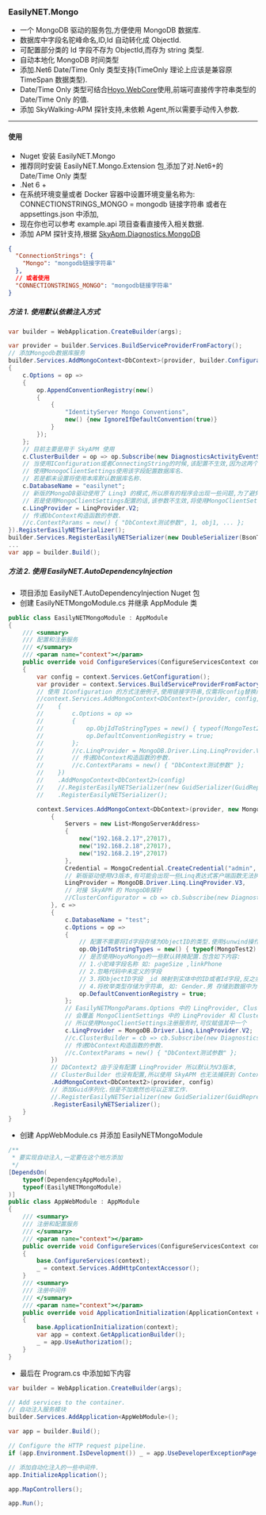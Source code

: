 ### EasilyNET.Mongo

- 一个 MongoDB 驱动的服务包,方便使用 MongoDB 数据库.
- 数据库中字段名驼峰命名,ID,Id 自动转化成 ObjectId.
- 可配置部分类的 Id 字段不存为 ObjectId,而存为 string 类型.
- 自动本地化 MongoDB 时间类型
- 添加.Net6 Date/Time Only 类型支持(TimeOnly 理论上应该是兼容原 TimeSpan 数据类型).
- Date/Time Only 类型可结合[Hoyo.WebCore](https://github.com/joesdu/Hoyo.WebCore)使用,前端可直接传字符串类型的 Date/Time
  Only 的值.
- 添加 SkyWalking-APM 探针支持,未依赖 Agent,所以需要手动传入参数.

---

#### 使用

- Nuget 安装 EasilyNET.Mongo
- 推荐同时安装 EasilyNET.Mongo.Extension 包,添加了对.Net6+的 Date/Time Only 类型
- .Net 6 +
- 在系统环境变量或者 Docker 容器中设置环境变量名称为: CONNECTIONSTRINGS_MONGO = mongodb 链接字符串 或者在
  appsettings.json 中添加,
- 现在你也可以参考 example.api 项目查看直接传入相关数据.
- 添加 APM
  探针支持,根据 [SkyApm.Diagnostics.MongoDB](https://github.com/SkyAPM/SkyAPM-dotnet/tree/main/src/SkyApm.Diagnostics.MongoDB)

```json
{
  "ConnectionStrings": {
    "Mongo": "mongodb链接字符串"
  },
  // 或者使用
  "CONNECTIONSTRINGS_MONGO": "mongodb链接字符串"
}
```

##### 方法 1. 使用默认依赖注入方式

```csharp
var builder = WebApplication.CreateBuilder(args);

var provider = builder.Services.BuildServiceProviderFromFactory();
// 添加Mongodb数据库服务
builder.Services.AddMongoContext<DbContext>(provider, builder.Configuration, c =>
{
    c.Options = op =>
    {
        op.AppendConventionRegistry(new()
        {
            {
                "IdentityServer Mongo Conventions",
                new() {new IgnoreIfDefaultConvention(true)}
            }
        });
    };
    // 目前主要是用于 SkyAPM 使用
    c.ClusterBuilder = op => op.Subscribe(new DiagnosticsActivityEventSubscriber());
    // 当使用IConfiguration或者ConnectingString的时候,该配置不生效,因为这两个其实都是使用ConnectingString的方式,可以从连接字符串中获取数据库名称.
    // 使用MonogoClientSettings使用该字段配置数据库名.
    // 若是都未设置将使用本库默认数据库名称.
    c.DatabaseName = "easilynet";
    // 新版的MongoDB驱动使用了 Linq3 的模式,所以原有的程序会出现一些问题,为了避免大改.可以调整为V2,默认为V3
    // 若是使用MongoClientSettings配置的话,该参数不生效,将使用MongoClientSettings中的LinqProvider版本.
    c.LinqProvider = LinqProvider.V2;
    // 传递DbContext构造函数的参数.
    //c.ContextParams = new() { "DbContext测试参数", 1, obj1, ... };
}).RegisterEasilyNETSerializer();
builder.Services.RegisterEasilyNETSerializer(new DoubleSerializer(BsonType.Double));
...
var app = builder.Build();
```

##### 方法 2. 使用 EasilyNET.AutoDependencyInjection

- 项目添加 EasilyNET.AutoDependencyInjection Nuget 包
- 创建 EasilyNETMongoModule.cs 并继承 AppModule 类

```csharp
public class EasilyNETMongoModule : AppModule
{
    /// <summary>
    /// 配置和注册服务
    /// </summary>
    /// <param name="context"></param>
    public override void ConfigureServices(ConfigureServicesContext context)
    {
        var config = context.Services.GetConfiguration();
        var provider = context.Services.BuildServiceProviderFromFactory();
        // 使用 IConfiguration 的方式注册例子,使用链接字符串,仅需将config替换成连接字符即可.
        //context.Services.AddMongoContext<DbContext>(provider, config, c =>
        //    {
        //        c.Options = op =>
        //        {
        //            op.ObjIdToStringTypes = new() { typeof(MongoTest2) };
        //            op.DefaultConventionRegistry = true;
        //        };
        //        //c.LinqProvider = MongoDB.Driver.Linq.LinqProvider.V2;
        //        // 传递DbContext构造函数的参数.
        //        //c.ContextParams = new() { "DbContext测试参数" };
        //    })
        //    .AddMongoContext<DbContext2>(config)
        //    //.RegisterEasilyNETSerializer(new GuidSerializer(GuidRepresentation.Standard))
        //    .RegisterEasilyNETSerializer();

        context.Services.AddMongoContext<DbContext>(provider, new MongoClientSettings
            {
                Servers = new List<MongoServerAddress>
                {
                    new("192.168.2.17",27017),
                    new("192.168.2.18",27017),
                    new("192.168.2.19",27017)
                },
                Credential = MongoCredential.CreateCredential("admin", "oneblogs", "&oneblogs789"),
                // 新版驱动使用V3版本,有可能会出现一些Linq表达式客户端函数无法执行,需要调整代码,但是工作量太大了,所以可以先使用V2兼容.
                LinqProvider = MongoDB.Driver.Linq.LinqProvider.V3,
                // 对接 SkyAPM 的 MongoDB探针
                //ClusterConfigurator = cb => cb.Subscribe(new DiagnosticsActivityEventSubscriber())
            }, c =>
            {
                c.DatabaseName = "test";
                c.Options = op =>
                {
                    // 配置不需要将Id字段存储为ObjectID的类型.使用$unwind操作符的时候,ObjectId在转换上会有一些问题.
                    op.ObjIdToStringTypes = new() { typeof(MongoTest2) };
                    // 是否使用HoyoMongo的一些默认转换配置.包含如下内容:
                    // 1.小驼峰字段名称 如: pageSize ,linkPhone
                    // 2.忽略代码中未定义的字段
                    // 3.将ObjectID字段 _id 映射到实体中的ID或者Id字段,反之亦然.在存入数据的时候将Id或者ID映射为 _id
                    // 4.将枚举类型存储为字符串, 如: Gender.男 存储到数据中为 男,而不是 int 类型
                    op.DefaultConventionRegistry = true;
                };
                // EasilyNETMongoParams.Options 中的 LinqProvider, ClusterBuilder
                // 会覆盖 MongoClientSettings 中的 LinqProvider 和 ClusterConfigurator 的值,
                // 所以使用MongoClientSettings注册服务时,可仅赋值其中一个
                c.LinqProvider = MongoDB.Driver.Linq.LinqProvider.V2;
                //c.ClusterBuilder = cb => cb.Subscribe(new DiagnosticsActivityEventSubscriber());
                // 传递DbContext构造函数的参数.
                //c.ContextParams = new() { "DbContext测试参数" };
            })
            // DbContext2 由于没有配置 LinqProvider 所以默认为V3版本,
            // ClusterBuilder 也没有配置,所以使用 SkyAPM 也无法捕获到 Context2 的信息
            .AddMongoContext<DbContext2>(provider, config)
            // 添加Guid序列化.但是不加竟然也可以正常工作.
            //.RegisterEasilyNETSerializer(new GuidSerializer(GuidRepresentation.Standard))
            .RegisterEasilyNETSerializer();
    }
}
```

- 创建 AppWebModule.cs 并添加 EasilyNETMongoModule

```csharp
/**
 * 要实现自动注入,一定要在这个地方添加
 */
[DependsOn(
    typeof(DependencyAppModule),
    typeof(EasilyNETMongoModule)
)]
public class AppWebModule : AppModule
{
    /// <summary>
    /// 注册和配置服务
    /// </summary>
    /// <param name="context"></param>
    public override void ConfigureServices(ConfigureServicesContext context)
    {
        base.ConfigureServices(context);
        _ = context.Services.AddHttpContextAccessor();
    }
    /// <summary>
    /// 注册中间件
    /// </summary>
    /// <param name="context"></param>
    public override void ApplicationInitialization(ApplicationContext context)
    {
        base.ApplicationInitialization(context);
        var app = context.GetApplicationBuilder();
        _ = app.UseAuthorization();
    }
}
```

- 最后在 Program.cs 中添加如下内容

```csharp
var builder = WebApplication.CreateBuilder(args);

// Add services to the container.
// 自动注入服务模块
builder.Services.AddApplication<AppWebModule>();

var app = builder.Build();

// Configure the HTTP request pipeline.
if (app.Environment.IsDevelopment()) _ = app.UseDeveloperExceptionPage();

// 添加自动化注入的一些中间件.
app.InitializeApplication();

app.MapControllers();

app.Run();
```